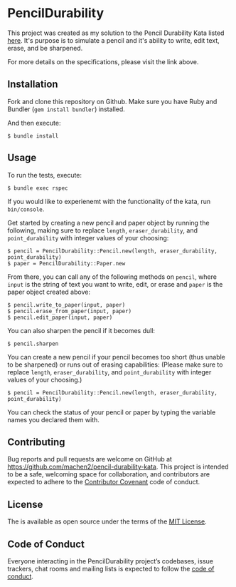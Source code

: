 # PencilDurability

This project was created as my solution to the Pencil Durability Kata listed [here](https://github.com/PillarTechnology/kata-pencil-durability). It's purpose is to simulate a pencil and it's ability to write, edit text, erase, and be sharpened. 

For more details on the specifications, please visit the link above.

## Installation

Fork and clone this repository on Github.
Make sure you have Ruby and Bundler (`gem install bundler`) installed.

And then execute:

    $ bundle install

## Usage

To run the tests, execute:

    $ bundle exec rspec

If you would like to experienemt with the functionality of the kata, run `bin/console`.

Get started by creating a new pencil and paper object by running the following, making sure to replace `length`, `eraser_durability`, and `point_durability` with integer values of your choosing:

    $ pencil = PencilDurability::Pencil.new(length, eraser_durability, point_durability)
    $ paper = PencilDurability::Paper.new

From there, you can call any of the following methods on `pencil`, where `input` is the string of text you want to write, edit, or erase and `paper` is the paper object created above:

    $ pencil.write_to_paper(input, paper) 
    $ pencil.erase_from_paper(input, paper)
    $ pencil.edit_paper(input, paper)

You can also sharpen the pencil if it becomes dull:

    $ pencil.sharpen

You can create a new pencil if your pencil becomes too short (thus unable to be sharpened) or runs out of erasing capabilities:
(Please make sure to replace `length`, `eraser_durability`, and `point_durability` with integer values of your choosing.)

    $ pencil = PencilDurability::Pencil.new(length, eraser_durability, point_durability)

You can check the status of your pencil or paper by typing the variable names you declared them with.

## Contributing

Bug reports and pull requests are welcome on GitHub at https://github.com/machen2/pencil-durability-kata. This project is intended to be a safe, welcoming space for collaboration, and contributors are expected to adhere to the [Contributor Covenant](http://contributor-covenant.org) code of conduct.

## License

The is available as open source under the terms of the [MIT License](http://opensource.org/licenses/MIT).

## Code of Conduct

Everyone interacting in the PencilDurability project’s codebases, issue trackers, chat rooms and mailing lists is expected to follow the [code of conduct](https://github.com/machen2/pencil-durability-kata/blob/master/CODE_OF_CONDUCT.md).
